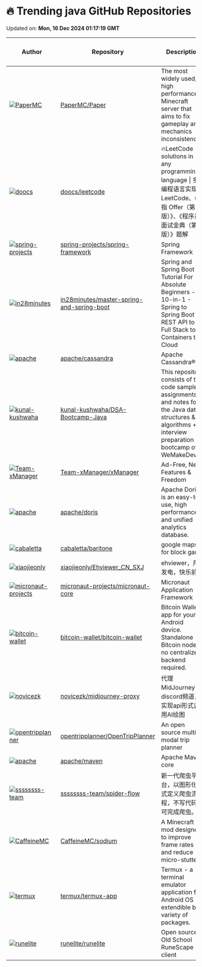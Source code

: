 # 🔥 Trending java GitHub Repositories

Updated on: **Mon, 16 Dec 2024 01:17:19 GMT**

| Author | Repository | Description | Language | ⭐ Total Stars | 🌟 Stars Today |
|--------|------------|-------------|----------|----------------|----------------|
| [![PaperMC](https://avatars.githubusercontent.com/u/58008?s=40&v=4)](https://github.com/PaperMC) | [PaperMC/Paper](https://github.com/PaperMC/Paper) | The most widely used, high performance Minecraft server that aims to fix gameplay and mechanics inconsistencies | Java | 10216 | 98 |
| [![doocs](https://avatars.githubusercontent.com/u/21008209?s=40&v=4)](https://github.com/doocs) | [doocs/leetcode](https://github.com/doocs/leetcode) | 🔥LeetCode solutions in any programming language \| 多种编程语言实现 LeetCode、《剑指 Offer（第 2 版）》、《程序员面试金典（第 6 版）》题解 | Java | 32117 | 20 |
| [![spring-projects](https://avatars.githubusercontent.com/u/1263688?s=40&v=4)](https://github.com/spring-projects) | [spring-projects/spring-framework](https://github.com/spring-projects/spring-framework) | Spring Framework | Java | 56908 | 12 |
| [![in28minutes](https://avatars.githubusercontent.com/u/14139137?s=40&v=4)](https://github.com/in28minutes) | [in28minutes/master-spring-and-spring-boot](https://github.com/in28minutes/master-spring-and-spring-boot) | Spring and Spring Boot Tutorial For Absolute Beginners - 10-in-1 - Spring to Spring Boot to REST API to Full Stack to Containers to Cloud | Java | 1417 | 2 |
| [![apache](https://avatars.githubusercontent.com/u/42158?s=40&v=4)](https://github.com/apache) | [apache/cassandra](https://github.com/apache/cassandra) | Apache Cassandra® | Java | 8913 | 5 |
| [![kunal-kushwaha](https://avatars.githubusercontent.com/u/42698533?s=40&v=4)](https://github.com/kunal-kushwaha) | [kunal-kushwaha/DSA-Bootcamp-Java](https://github.com/kunal-kushwaha/DSA-Bootcamp-Java) | This repository consists of the code samples, assignments, and notes for the Java data structures & algorithms + interview preparation bootcamp of WeMakeDevs. | Java | 17686 | 7 |
| [![Team-xManager](https://avatars.githubusercontent.com/u/78732474?s=40&v=4)](https://github.com/Team-xManager) | [Team-xManager/xManager](https://github.com/Team-xManager/xManager) | Ad-Free, New Features & Freedom | Java | 10470 | 8 |
| [![apache](https://avatars.githubusercontent.com/u/2899462?s=40&v=4)](https://github.com/apache) | [apache/doris](https://github.com/apache/doris) | Apache Doris is an easy-to-use, high performance and unified analytics database. | Java | 12873 | 4 |
| [![cabaletta](https://avatars.githubusercontent.com/u/3837873?s=40&v=4)](https://github.com/cabaletta) | [cabaletta/baritone](https://github.com/cabaletta/baritone) | google maps for block game | Java | 7333 | 3 |
| [![xiaojieonly](https://avatars.githubusercontent.com/u/49278135?s=40&v=4)](https://github.com/xiaojieonly) | [xiaojieonly/Ehviewer_CN_SXJ](https://github.com/xiaojieonly/Ehviewer_CN_SXJ) | ehviewer，用爱发电，快乐前行 | Java | 14795 | 18 |
| [![micronaut-projects](https://avatars.githubusercontent.com/u/66626?s=40&v=4)](https://github.com/micronaut-projects) | [micronaut-projects/micronaut-core](https://github.com/micronaut-projects/micronaut-core) | Micronaut Application Framework | Java | 6118 | 4 |
| [![bitcoin-wallet](https://avatars.githubusercontent.com/u/743306?s=40&v=4)](https://github.com/bitcoin-wallet) | [bitcoin-wallet/bitcoin-wallet](https://github.com/bitcoin-wallet/bitcoin-wallet) | Bitcoin Wallet app for your Android device. Standalone Bitcoin node, no centralized backend required. | Java | 3780 | 5 |
| [![novicezk](https://avatars.githubusercontent.com/u/20700387?s=40&v=4)](https://github.com/novicezk) | [novicezk/midjourney-proxy](https://github.com/novicezk/midjourney-proxy) | 代理 MidJourney 的discord频道，实现api形式调用AI绘图 | Java | 4837 | 5 |
| [![opentripplanner](https://avatars.githubusercontent.com/u/151346?s=40&v=4)](https://github.com/opentripplanner) | [opentripplanner/OpenTripPlanner](https://github.com/opentripplanner/OpenTripPlanner) | An open source multi-modal trip planner | Java | 2247 | 5 |
| [![apache](https://avatars.githubusercontent.com/u/9523?s=40&v=4)](https://github.com/apache) | [apache/maven](https://github.com/apache/maven) | Apache Maven core | Java | 4409 | 5 |
| [![ssssssss-team](https://avatars.githubusercontent.com/u/53387007?s=40&v=4)](https://github.com/ssssssss-team) | [ssssssss-team/spider-flow](https://github.com/ssssssss-team/spider-flow) | 新一代爬虫平台，以图形化方式定义爬虫流程，不写代码即可完成爬虫。 | Java | 9692 | 2 |
| [![CaffeineMC](https://avatars.githubusercontent.com/u/1363084?s=40&v=4)](https://github.com/CaffeineMC) | [CaffeineMC/sodium](https://github.com/CaffeineMC/sodium) | A Minecraft mod designed to improve frame rates and reduce micro-stutter | Java | 4839 | 2 |
| [![termux](https://avatars.githubusercontent.com/u/31106828?s=40&v=4)](https://github.com/termux) | [termux/termux-app](https://github.com/termux/termux-app) | Termux - a terminal emulator application for Android OS extendible by variety of packages. | Java | 37322 | 28 |
| [![runelite](https://avatars.githubusercontent.com/u/309739?s=40&v=4)](https://github.com/runelite) | [runelite/runelite](https://github.com/runelite/runelite) | Open source Old School RuneScape client | Java | 4846 | 2 |
